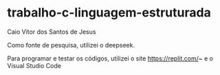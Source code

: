 # trabalho-c-linguagem-estruturada
Caio Vitor dos Santos de Jesus

Como fonte de pesquisa, utilizei o deepseek.

Para programar e testar os códigos, utilizei o site https://replit.com/~ e o Visual Studio Code
